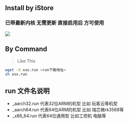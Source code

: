 ## Install by iStore 
### 已带最新内核 无需更新 直接启用后 方可使用
<img src=https://camo.githubusercontent.com/0a783d7ece59c727a1eef024855606c2b87be6acec14192e8103cf8c601d44eb/68747470733a2f2f63646e2e6a7364656c6976722e6e65742f67682f41554b393532372f4172652d752d6f6b406d61737465722f617070732f696e7374616c6c2e706e67>


## By Command
> Like This
```bash
wget -O xxx.run <run下载地址>
sh xxx.run
```

## run 文件名说明
- _aarch32.run 代表32位ARM的机型 比如 玩客云等机型
- _aarch64.run 代表64位ARM的机型 比如 瑞芯微rk3568等
- _x86_64.run  代表64位通用型 比如工控机 电脑等
